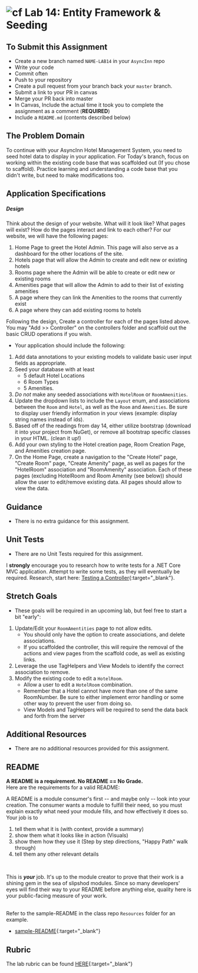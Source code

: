 ![cf](http://i.imgur.com/7v5ASc8.png) Lab 14: Entity Framework & Seeding
=====================================

## To Submit this Assignment
- Create a new branch named `NAME-LAB14` in your `AsyncInn` repo
- Write your code
- Commit often
- Push to your repository
- Create a pull request from your branch back your `master` branch.
- Submit a link to your PR in canvas
- Merge your PR back into master
- In Canvas, Include the actual time it took you to complete the assignment as a comment (**REQUIRED**)
- Include a `README.md` (contents described below)


## The Problem Domain
To continue with your AsyncInn Hotel Management System, you need to seed hotel data to display in your application. 
For Today's branch, focus on working within the existing code base that was scaffolded out (If you chose to scaffold). Practice learning and understanding a code base that you didn't write, but need to make modifications too.

## Application Specifications

##### Design
Think about the design of your website. What will it look like? What pages will exist? How do the pages interact and link to each other? For our website, we will have the following pages:
1. Home Page to greet the Hotel Admin. This page will also serve as a dashboard for the other locations of the site.
2. Hotels page that will allow the Admin to create and edit new or existing hotels
3. Rooms page where the Admin will be able to create or edit new or existing rooms
4. Amenities page that will allow the Admin to add to their list of existing amenities
5. A page where they can link the Amenities to the rooms that currently exist
6. A page where they can add existing rooms to hotels

Following the design, Create a controller for each of the pages listed above. You may "Add >> Controller" on the controllers folder and scaffold out the basic CRUD operations if you wish.

- Your application should include the following:
1. Add data annotations to your existing models to validate basic user input fields as appropriate.
2. Seed your database with at least 
	- 5 default Hotel Locations
	- 6 Room Types
	- 5 Amenities. 
3. *Do not* make any seeded associations with `HotelRoom` or `RoomAmenities`.
4. Update the dropdown lists to include the `Layout` enum, and associations between the `Room` and `Hotel`, as well as the `Room` and `Amenities`. Be sure to display user friendly information in your views (example: display string names instead of ids).
5. Based off of the readings from day 14, either utilize bootstrap (download it into your project from NuGet), or remove all bootstrap specific classes in your HTML. (clean it up!)
6. Add your own styling to the Hotel creation page, Room Creation Page, and Amenities creation page.
7. On the Home Page, create a navigation to the "Create Hotel" page, "Create Room" page, "Create Amenity" page, as well as pages for the "HotelRoom" association and "RoomAmenity" association. Each of these pages (excluding HotelRoom and Room Amenity (see below)) should allow the user to edit/remove existing data. All pages should allow to view the data.


## Guidance
- There is no extra guidance for this assignment.


## Unit Tests
- There are no Unit Tests required for this assignment.

I **strongly** encourage you to research how to write tests for a .NET Core MVC application. Attempt to write some tests, as they will eventually be required.  Research, start here: [Testing a Controller](https://docs.microsoft.com/en-us/aspnet/core/mvc/controllers/testing){:target="_blank"}. 



## Stretch Goals
- These goals will be required in an upcoming lab, but feel free to start a bit "early":
1. Update/Edit your `RoomAmentities` page to not allow edits. 
	- You should only have the option to create associations, and delete associations.
	- If you scaffolded the controller, this will require the removal of the actions and view pages from the scaffold code, as well as existing links. 
2. Leverage the use TagHelpers and View Models to identify the correct association to remove.
3. Modify the existing code to edit a `HotelRoom`.
	 - Allow a user to edit a `HotelRoom` combination. 
	 - Remember that a Hotel cannot have more than one of the same RoomNumber. Be sure to either implement error handling or some other way to prevent the user from doing so. 
	 - View Models and TagHelpers will be required to send the data back and forth from the server


## Additional Resources
- There are no additional resources provided for this assignment.


## README

**A README is a requirement. No README == No Grade.** <br /> 
Here are the requirements for a valid README: <br />


A README is a module consumer's first -- and maybe only -- look into your creation. The consumer wants a module to fulfill their need, so you must explain exactly what need your module fills, and how effectively it does so.
<br />
Your job is to

1. tell them what it is (with context, provide a summary)
2. show them what it looks like in action (Visuals)
3. show them how they use it (Step by step directions, "Happy Path" walk through)
4. tell them any other relevant details
<br />

This is ***your*** job. It's up to the module creator to prove that their work is a shining gem in the sea of slipshod modules. Since so many developers' eyes will find their way to your README before anything else, quality here is your public-facing measure of your work.

<br /> Refer to the sample-README in the class repo `Resources` folder for an example. 
- [sample-README](https://github.com/noffle/art-of-readme){:target="_blank"}

## Rubric

The lab rubric can be found [HERE](../Resources/rubric){:target="_blank"} 
